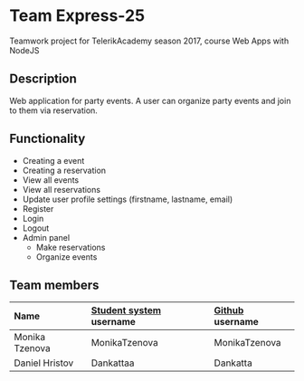 # Team Express-25
Teamwork project for TelerikAcademy season 2017, course Web Apps with NodeJS

## Description
Web application for party events.
A user can organize party events and join to them via reservation.


## Functionality
- Creating a event
- Creating a reservation
- View all events
- View all reservations
- Update user profile settings (firstname, lastname, email)
- Register
- Login
- Logout
- Admin panel
    - Make reservations
    - Organize events

## Team members
| Name | [Student system](https://telerikacademy.com) username | [Github](https://github.com) username|
|:----|:-----------------------|:-----------------------------|
| Monika Tzenova | MonikaTzenova | MonikaTzenova |
| Daniel Hristov | Dankattaa | Dankatta |
